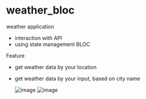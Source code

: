 # weather_bloc

weather application
- interaction with API
- using state management BLOC

Feature
- get weather data by your location
- get weather data by your input, based on city name

  ![image](https://github.com/Fatah03111995/weather_bloc/assets/103168830/3030dc4e-e6eb-4487-a2b4-41bfccb5944e)
  ![image](https://github.com/Fatah03111995/weather_bloc/assets/103168830/ca2efd18-cf81-45f5-82c9-aad31916b889)



